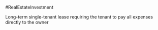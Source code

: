 #RealEstateInvestment 

Long-term single-tenant lease requiring the tenant to pay all expenses directly to the owner